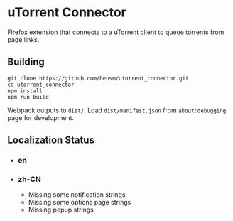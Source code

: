 # uTorrent Connector

Firefox extension that connects to a uTorrent client to queue torrents from page links.


## Building

````
git clone https://github.com/hensm/utorrent_connector.git
cd utorrent_connector
npm install
npm run build
````

Webpack outputs to `dist/`. Load `dist/manifest.json` from `about:debugging` page for development.

## Localization Status

* ### en
* ### zh-CN
  * Missing some notification strings
  * Missing some options page strings
  * Missing popup strings
